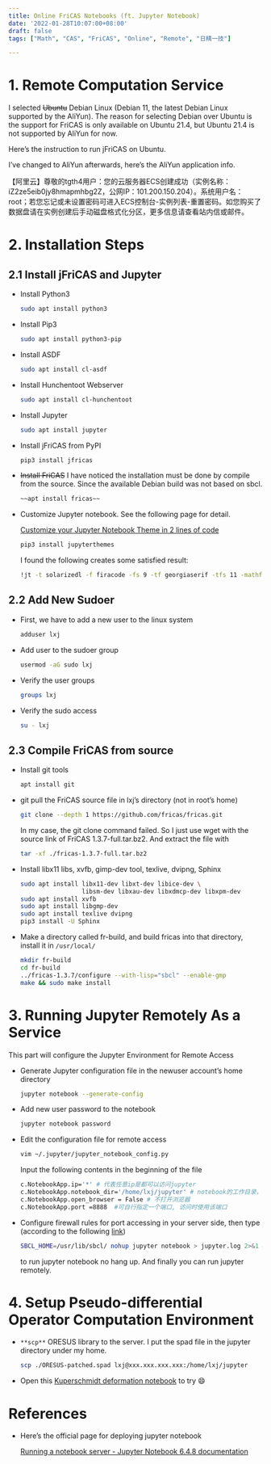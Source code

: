 ```yaml
---
title: Online FriCAS Notebooks (ft. Jupyter Notebook)
date: '2022-01-28T10:07:00+08:00'
draft: false
tags: ["Math", "CAS", "FriCAS", "Online", "Remote", "日精一技"]

---
```


# 1. Remote Computation Service

I selected ~~Ubuntu~~ Debian Linux (Debian 11, the latest Debian Linux supported by the AliYun). The reason for selecting Debian over Ubuntu is the support for FriCAS is only available on Ubuntu 21.4, but Ubuntu 21.4 is not supported by AliYun for now.

 Here’s the instruction to run jFriCAS on Ubuntu. 

[](https://jfricas.readthedocs.io/_/downloads/en/latest/pdf/)

I’ve changed to AliYun afterwards, here’s the AliYun application info.

【阿里云】尊敬的tgth4用户：您的云服务器ECS创建成功（实例名称：iZ2ze5eib0jy8hmapmhbg2Z，公网IP：101.200.150.204）。系统用户名： root；若您忘记或未设置密码可进入ECS控制台-实例列表-重置密码。如您购买了数据盘请在实例创建后手动磁盘格式化分区，更多信息请查看站内信或邮件。

# 2. Installation Steps

## 2.1 Install jFriCAS and Jupyter

- Install Python3
  
    ```bash
    sudo apt install python3
    ```
    
- Install Pip3
  
    ```bash
    sudo apt install python3-pip
    ```
    
- Install ASDF
  
    ```bash
    sudo apt install cl-asdf
    ```
    
- Install Hunchentoot Webserver
  
    ```bash
    sudo apt install cl-hunchentoot
    ```
    
- Install Jupyter
  
    ```bash
    sudo apt install jupyter
    ```
    
- Install jFriCAS from PyPI
  
    ```bash
    pip3 install jfricas
    ```
    
- ~~Install FriCAS~~  I have noticed the installation must be done by compile from the source. Since the available Debian build was not based on sbcl.
  
    ```bash
    ~~apt install fricas~~
    ```
    
- Customize Jupyter notebook. See the following page for detail.
  
    [Customize your Jupyter Notebook Theme in 2 lines of code](https://link.medium.com/8LlqPwAswnb)
    
    ```bash
    pip3 install jupyterthemes
    ```
    
    I found the following  creates some satisfied result: 
    
    ```bash
    !jt -t solarizedl -f firacode -fs 9 -tf georgiaserif -tfs 11 -mathfs 100 -T -N -kl
    ```
    

## 2.2 Add New Sudoer

- First, we have to add a new user to the linux system
  
    ```bash
    adduser lxj
    ```
    
- Add user to the sudoer group
  
    ```bash
    usermod -aG sudo lxj
    ```
    
- Verify the user groups
  
    ```bash
    groups lxj
    ```
    
- Verify the sudo access
  
    ```bash
    su - lxj
    ```
    

## 2.3 Compile FriCAS from source

- Install git tools
  
    ```bash
    apt install git
    ```
    
- git pull the FriCAS source file in lxj’s directory (not in root’s home)
  
    ```bash
    git clone --depth 1 https://github.com/fricas/fricas.git
    ```
    
    In my case, the git clone command failed. So I just use wget with the source link of FriCAS 1.3.7-full.tar.bz2. And extract the file with 
    
    ```bash
    tar -xf ./fricas-1.3.7-full.tar.bz2
    ```
    
- Install libx11 libs, xvfb, gimp-dev tool, texlive, dvipng, Sphinx
  
    ```bash
    sudo apt install libx11-dev libxt-dev libice-dev \
                     libsm-dev libxau-dev libxdmcp-dev libxpm-dev
    sudo apt install xvfb
    sudo apt install libgmp-dev
    sudo apt install texlive dvipng
    pip3 install -U Sphinx
    ```
    
- Make a directory called fr-build, and build fricas into that directory, install it in `/usr/local/`
  
    ```bash
    mkdir fr-build
    cd fr-build
    ../fricas-1.3.7/configure --with-lisp="sbcl" --enable-gmp
    make && sudo make install
    ```
    

# 3. Running Jupyter Remotely As a Service

This part will  configure the Jupyter Environment for Remote Access

- Generate Jupyter configuration file in the newuser account’s home directory
  
    ```bash
    jupyter notebook --generate-config
    ```
    
- Add new user password to the notebook
  
    ```bash
    jupyter notebook password
    ```
    
- Edit the configuration file for remote access
  
    ```bash
    vim ~/.jupyter/jupyter_notebook_config.py
    ```
    
    Input the following contents in the beginning of the file
    
    ```bash
    c.NotebookApp.ip='*' # 代表任意ip是都可以访问jupyter
    c.NotebookApp.notebook_dir='/home/lxj/jupyter' # notebook的工作目录，可以自己的实际情况修改，注意要确保目录存在
    c.NotebookApp.open_browser = False # 不打开浏览器
    c.NotebookApp.port =8888  #可自行指定一个端口, 访问时使用该端口
    ```
    
- Configure firewall rules for port accessing in your server side, then type (according to the following [link](https://groups.google.com/g/fricas-devel/c/YPi7XGyCekY/m/Uz0Wg9o4BgAJ))
  
    ```bash
    SBCL_HOME=/usr/lib/sbcl/ nohup jupyter notebook > jupyter.log 2>&1 &
    ```
    
    to run jupyter notebook no hang up.  And finally you can run jupyter remotely.
    

# 4. Setup Pseudo-differential Operator Computation Environment

- `**scp**` ORESUS library to the server. I put the spad file in the jupyter directory under my home.
  
    ```bash
    scp ./ORESUS-patched.spad lxj@xxx.xxx.xxx.xxx:/home/lxj/jupyter
    ```
    
- Open this [Kuperschmidt deformation notebook](http://101.200.150.204:8888/notebooks/jfricas/Kuperschmidt-Deformation.ipynb) to try 😄

# References

- Here’s the official page for deploying jupyter notebook
  
    [Running a notebook server - Jupyter Notebook 6.4.8 documentation](https://jupyter-notebook.readthedocs.io/en/stable/public_server.html)
